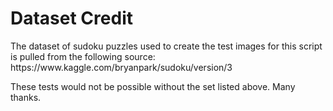 <h1>Dataset Credit</h1>

<p>The dataset of sudoku puzzles used to create the test images for this script is pulled from the following source:
https://www.kaggle.com/bryanpark/sudoku/version/3<br>

These tests would not be possible without the set listed above. Many thanks.
</p>
